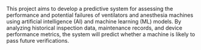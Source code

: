 This project aims to develop a predictive system for assessing the performance and potential failures of ventilators and anesthesia machines using artificial intelligence (AI) and machine learning (ML) models. By analyzing historical inspection data, maintenance records, and device performance metrics, the system will predict whether a machine is likely to pass future verifications.